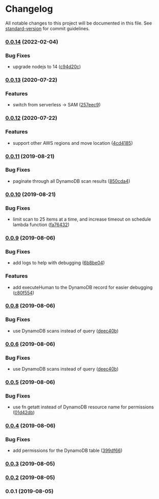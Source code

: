 # Changelog

All notable changes to this project will be documented in this file. See [standard-version](https://github.com/conventional-changelog/standard-version) for commit guidelines.

### [0.0.14](https://github.com/sammarks/cloudformation-scheduled-tasks/compare/v0.0.13...v0.0.14) (2022-02-04)


### Bug Fixes

* upgrade nodejs to 14 ([c94d20c](https://github.com/sammarks/cloudformation-scheduled-tasks/commit/c94d20c1fc768441fc6e06559cace7c92256f81b))

### [0.0.13](https://github.com/sammarks/cloudformation-scheduled-tasks/compare/v0.0.12...v0.0.13) (2020-07-22)


### Features

* switch from serverless -> SAM ([257eec9](https://github.com/sammarks/cloudformation-scheduled-tasks/commit/257eec901478c1175da64dafeb894a70302a56cd))

### [0.0.12](https://github.com/sammarks/cloudformation-scheduled-tasks/compare/v0.0.11...v0.0.12) (2020-07-22)


### Features

* support other AWS regions and move location ([4cd4185](https://github.com/sammarks/cloudformation-scheduled-tasks/commit/4cd4185738d85e386b8619008a3394741a4277c5))

### [0.0.11](https://github.com/sammarks/cloudformation-scheduled-tasks/compare/v0.0.10...v0.0.11) (2019-08-21)


### Bug Fixes

* paginate through all DynamoDB scan results ([850cda4](https://github.com/sammarks/cloudformation-scheduled-tasks/commit/850cda4))

### [0.0.10](https://github.com/sammarks/cloudformation-scheduled-tasks/compare/v0.0.9...v0.0.10) (2019-08-21)


### Bug Fixes

* limit scan to 25 items at a time, and increase timeout on schedule lambda function ([fa76432](https://github.com/sammarks/cloudformation-scheduled-tasks/commit/fa76432))

### [0.0.9](https://github.com/sammarks/cloudformation-scheduled-tasks/compare/v0.0.8...v0.0.9) (2019-08-06)


### Bug Fixes

* add logs to help with debugging ([6b8be04](https://github.com/sammarks/cloudformation-scheduled-tasks/commit/6b8be04))


### Features

* add executeHuman to the DynamoDB record for easier debugging ([c80f554](https://github.com/sammarks/cloudformation-scheduled-tasks/commit/c80f554))

### [0.0.8](https://github.com/sammarks/cloudformation-scheduled-tasks/compare/v0.0.7...v0.0.8) (2019-08-06)


### Bug Fixes

* use DynamoDB scans instead of query ([deec40b](https://github.com/sammarks/cloudformation-scheduled-tasks/commit/deec40b))

### [0.0.6](https://github.com/sammarks/cloudformation-scheduled-tasks/compare/v0.0.7...v0.0.6) (2019-08-06)


### Bug Fixes

* use DynamoDB scans instead of query ([deec40b](https://github.com/sammarks/cloudformation-scheduled-tasks/commit/deec40b))

### [0.0.5](https://github.com/sammarks/cloudformation-scheduled-tasks/compare/v0.0.4...v0.0.5) (2019-08-06)


### Bug Fixes

* use fn getatt instead of DynamoDB resource name for permissions ([01d42db](https://github.com/sammarks/cloudformation-scheduled-tasks/commit/01d42db))

### [0.0.4](https://github.com/sammarks/cloudformation-scheduled-tasks/compare/v0.0.3...v0.0.4) (2019-08-06)


### Bug Fixes

* add permissions for the DynamoDB table ([399df66](https://github.com/sammarks/cloudformation-scheduled-tasks/commit/399df66))

### [0.0.3](https://github.com/sammarks/cloudformation-scheduled-tasks/compare/v0.0.2...v0.0.3) (2019-08-05)

### [0.0.2](https://github.com/sammarks/cloudformation-scheduled-tasks/compare/v0.0.1...v0.0.2) (2019-08-05)

### 0.0.1 (2019-08-05)
